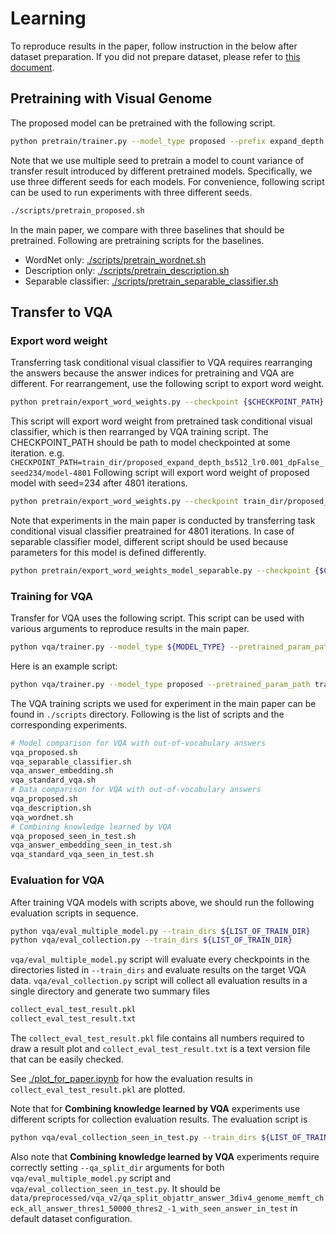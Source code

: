 # Learning
To reproduce results in the paper, follow instruction in the below after dataset preparation.
If you did not prepare dataset, please refer to [this document](dataset.md).
## Pretraining with Visual Genome
The proposed model can be pretrained with the following script.
```bash
python pretrain/trainer.py --model_type proposed --prefix expand_depth --max_train_iter 4810 --expand_depth False
```
Note that we use multiple seed to pretrain a model to count variance of transfer result introduced by different pretrained models.
Specifically, we use three different seeds for each models.
For convenience, following script can be used to run experiments with three different seeds.
```bash
./scripts/pretrain_proposed.sh
```
In the main paper, we compare with three baselines that should be pretrained. Following are pretraining scripts for the baselines.
* WordNet only: [./scripts/pretrain_wordnet.sh](../scripts/pretrain_wordnet.sh)
* Description only: [./scripts/pretrain_description.sh](../scripts/pretrain_description.sh)
* Separable classifier: [./scripts/pretrain_separable_classifier.sh](../scripts/pretrain_separable_classifier.sh)

## Transfer to VQA
### Export word weight
Transferring task conditional visual classifier to VQA requires rearranging the answers because the answer indices for pretraining and VQA are different.
For rearrangement, use the following script to export word weight.
```bash
python pretrain/export_word_weights.py --checkpoint {$CHECKPOINT_PATH}
```
This script will export word weight from pretrained task conditional visual classifier, which is then rearranged by VQA training script.
The CHECKPOINT_PATH should be path to model checkpointed at some iteration. e.g. ```CHECKPOINT_PATH=train_dir/proposed_expand_depth_bs512_lr0.001_dpFalse_seed234/model-4801```
Following script will export word weight of proposed model with seed=234 after 4801 iterations.
```bash
python pretrain/export_word_weights.py --checkpoint train_dir/proposed_expand_depth_bs512_lr0.001_dpFalse_seed234/model-4801
```
Note that experiments in the main paper is conducted by transferring task conditional visual classifier preatrained for 4801 iterations.
In case of separable classifier model, different script should be used because parameters for this model is defined differently.
```bash
python pretrain/export_word_weights_model_separable.py --checkpoint {$CHECKPOINT_PATH}
```
### Training for VQA
Transfer for VQA uses the following script. This script can be used with various arguments to reproduce results in the main paper.
```bash
python vqa/trainer.py --model_type ${MODEL_TYPE} --pretrained_param_path ${MODEL_PATH} --pretrain_word_weight_dir ${WORD_WEIGHT_DIR} --prefix ${TRAIN_DIR_NAME_PREFIX} --seed ${VQA_SEED}
```
Here is an example script:
```bash
python vqa/trainer.py --model_type proposed --pretrained_param_path train_dir/proposed_expand_depth_bs512_lr0.001_dpFalse_seed234/model-4801 --pretrain_word_weight_dir train_dir/proposed_expand_depth_bs512_lr0.001_dpFalse_seed234/word_weights_model-4801 --prefix pretrainseed234 --seed 234
```
The VQA training scripts we used for experiment in the main paper can be found in ```./scripts``` directory.
Following is the list of scripts and the corresponding experiments.
```bash
# Model comparison for VQA with out-of-vocabulary answers
vqa_proposed.sh
vqa_separable_classifier.sh
vqa_answer_embedding.sh
vqa_standard_vqa.sh
# Data comparison for VQA with out-of-vocabulary answers
vqa_proposed.sh
vqa_description.sh
vqa_wordnet.sh
# Combining knowledge learned by VQA
vqa_proposed_seen_in_test.sh
vqa_answer_embedding_seen_in_test.sh
vqa_standard_vqa_seen_in_test.sh
```

### Evaluation for VQA
After training VQA models with scripts above, we should run the following evaluation scripts in sequence.
```bash
python vqa/eval_multiple_model.py --train_dirs ${LIST_OF_TRAIN_DIR}
python vqa/eval_collection.py --train_dirs ${LIST_OF_TRAIN_DIR}
```
```vqa/eval_multiple_model.py``` script will evaluate every checkpoints in the directories listed in ```--train_dirs``` and evaluate results on the target VQA data.
```vqa/eval_collection.py``` script will collect all evaluation results in a single directory and generate two summary files
```bash
collect_eval_test_result.pkl
collect_eval_test_result.txt
```
The ```collect_eval_test_result.pkl``` file contains all numbers required to draw a result plot and ```collect_eval_test_result.txt``` is a text version file that can be easily checked.

See [./plot_for_paper.ipynb](../plot_for_paper.ipynb) for how the evaluation results in ```collect_eval_test_result.pkl``` are plotted.

Note that for **Combining knowledge learned by VQA** experiments use different scripts for collection evaluation results.
The evaluation script is
```bash
python vqa/eval_collection_seen_in_test.py --train_dirs ${LIST_OF_TRAIN_DIR}
```
Also note that **Combining knowledge learned by VQA** experiments require correctly setting ```--qa_split_dir``` arguments for both ```vqa/eval_multiple_model.py``` script and ```vqa/eval_collection_seen_in_test.py```.
It should be ```data/preprocessed/vqa_v2/qa_split_objattr_answer_3div4_genome_memft_check_all_answer_thres1_50000_thres2_-1_with_seen_answer_in_test``` in default dataset configuration.
